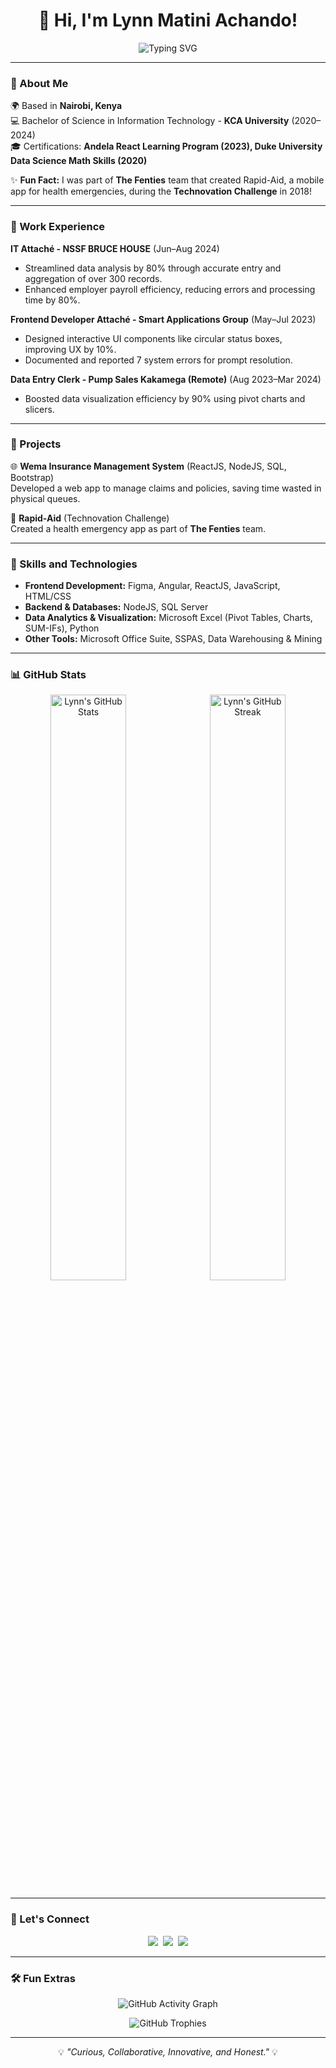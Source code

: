 <!-- GitHub Profile README -->
<div align="center">
  <h1>👋 Hi, I'm Lynn Matini Achando!</h1>
  <p align="center">
    <img src="https://readme-typing-svg.demolab.com?font=Fira+Code&size=24&duration=3000&pause=500&color=AA00FF&center=true&vCenter=true&multiline=true&width=600&height=100&lines=Software+Developer+%7C+Data+Analyst+%7C+Web+Designer" alt="Typing SVG">
  </p>
</div>

---

### 📍 About Me
🌍 Based in **Nairobi, Kenya**  
💻 Bachelor of Science in Information Technology - **KCA University** (2020–2024)  
🎓 Certifications: **Andela React Learning Program (2023), Duke University Data Science Math Skills (2020)**  

✨ **Fun Fact:** I was part of **The Fenties** team that created Rapid-Aid, a mobile app for health emergencies, during the **Technovation Challenge** in 2018!

---

### 💼 Work Experience
**IT Attaché - NSSF BRUCE HOUSE** (Jun–Aug 2024)  
- Streamlined data analysis by 80% through accurate entry and aggregation of over 300 records.
- Enhanced employer payroll efficiency, reducing errors and processing time by 80%.

**Frontend Developer Attaché - Smart Applications Group** (May–Jul 2023)  
- Designed interactive UI components like circular status boxes, improving UX by 10%.  
- Documented and reported 7 system errors for prompt resolution.

**Data Entry Clerk - Pump Sales Kakamega (Remote)** (Aug 2023–Mar 2024)  
- Boosted data visualization efficiency by 90% using pivot charts and slicers.

---

### 🚀 Projects
🌐 **Wema Insurance Management System** (ReactJS, NodeJS, SQL, Bootstrap)  
Developed a web app to manage claims and policies, saving time wasted in physical queues.  

📱 **Rapid-Aid** (Technovation Challenge)  
Created a health emergency app as part of **The Fenties** team.

---

### 🌟 Skills and Technologies
- **Frontend Development:** Figma, Angular, ReactJS, JavaScript, HTML/CSS  
- **Backend & Databases:** NodeJS, SQL Server  
- **Data Analytics & Visualization:** Microsoft Excel (Pivot Tables, Charts, SUM-IFs), Python  
- **Other Tools:** Microsoft Office Suite, SSPAS, Data Warehousing & Mining  

---

### 📊 GitHub Stats
<div align="center">
  <img src="https://github-readme-stats.vercel.app/api?username=Lynn-Matini&show_icons=true&theme=tokyonight&title_color=aa00ff&icon_color=bb86fc&text_color=c9d1d9&bg_color=0d1117" alt="Lynn's GitHub Stats" width="49%">&nbsp;
  <img src="https://github-readme-streak-stats.herokuapp.com/?user=Lynn-Matini&theme=tokyonight&ring=aa00ff&fire=bb86fc&currStreakNum=ffffff&sideNums=c9d1d9" alt="Lynn's GitHub Streak" width="49%">
</div>

---

### 🎨 Let's Connect
<p align="center">
  <a href="https://linkedin.com/in/lynnmatini"><img src="https://img.shields.io/badge/LinkedIn-0A66C2?style=for-the-badge&logo=linkedin&logoColor=white"></a>&nbsp;
  <a href="https://github.com/Lynn-Matini"><img src="https://img.shields.io/badge/GitHub-181717?style=for-the-badge&logo=github&logoColor=white"></a>&nbsp;
  <a href="mailto:lynnmatini@gmail.com"><img src="https://img.shields.io/badge/Email-EA4335?style=for-the-badge&logo=gmail&logoColor=white"></a>
</p>

---

### 🛠️ Fun Extras
<p align="center">
  <img src="https://github-readme-activity-graph.vercel.app/graph?username=Lynn-Matini&theme=tokyo-night&bg_color=0d1117&color=aa00ff&line=bb86fc&point=c9d1d9" alt="GitHub Activity Graph">
</p>
<p align="center">
  <img src="https://github-profile-trophy.vercel.app/?username=Lynn-Matini&theme=tokyonight&row=1&column=6&no-bg=true&no-frame=true" alt="GitHub Trophies">
</p>

---

<div align="center">
  <p>💡 <em>"Curious, Collaborative, Innovative, and Honest."</em> 💡</p>
</div>
